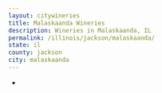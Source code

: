 ```yaml
---
layout: citywineries
title: Malaskaanda Wineries
description: Wineries in Malaskaanda, IL
permalink: /illinois/jackson/malaskaanda/
state: il
county: jackson
city: malaskaanda
---
```

-
